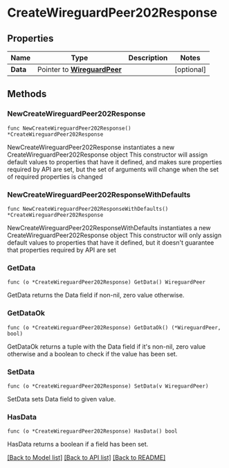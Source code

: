 # CreateWireguardPeer202Response

## Properties

Name | Type | Description | Notes
------------ | ------------- | ------------- | -------------
**Data** | Pointer to [**WireguardPeer**](WireguardPeer.md) |  | [optional] 

## Methods

### NewCreateWireguardPeer202Response

`func NewCreateWireguardPeer202Response() *CreateWireguardPeer202Response`

NewCreateWireguardPeer202Response instantiates a new CreateWireguardPeer202Response object
This constructor will assign default values to properties that have it defined,
and makes sure properties required by API are set, but the set of arguments
will change when the set of required properties is changed

### NewCreateWireguardPeer202ResponseWithDefaults

`func NewCreateWireguardPeer202ResponseWithDefaults() *CreateWireguardPeer202Response`

NewCreateWireguardPeer202ResponseWithDefaults instantiates a new CreateWireguardPeer202Response object
This constructor will only assign default values to properties that have it defined,
but it doesn't guarantee that properties required by API are set

### GetData

`func (o *CreateWireguardPeer202Response) GetData() WireguardPeer`

GetData returns the Data field if non-nil, zero value otherwise.

### GetDataOk

`func (o *CreateWireguardPeer202Response) GetDataOk() (*WireguardPeer, bool)`

GetDataOk returns a tuple with the Data field if it's non-nil, zero value otherwise
and a boolean to check if the value has been set.

### SetData

`func (o *CreateWireguardPeer202Response) SetData(v WireguardPeer)`

SetData sets Data field to given value.

### HasData

`func (o *CreateWireguardPeer202Response) HasData() bool`

HasData returns a boolean if a field has been set.


[[Back to Model list]](../README.md#documentation-for-models) [[Back to API list]](../README.md#documentation-for-api-endpoints) [[Back to README]](../README.md)


